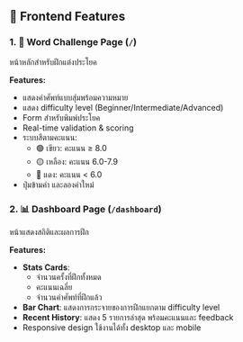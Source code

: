 ## 🎨 Frontend Features

### 1. 🎯 Word Challenge Page (`/`)

หน้าหลักสำหรับฝึกแต่งประโยค

**Features:**
- แสดงคำศัพท์แบบสุ่มพร้อมความหมาย
- แสดง difficulty level (Beginner/Intermediate/Advanced)
- Form สำหรับพิมพ์ประโยค
- Real-time validation & scoring
- ระบบสีตามคะแนน:
  - 🟢 เขียว: คะแนน ≥ 8.0
  - 🟡 เหลือง: คะแนน 6.0-7.9
  - 🔴 แดง: คะแนน < 6.0 
- ปุ่มข้ามคำ และลองคำใหม่

### 2. 📊 Dashboard Page (`/dashboard`)

หน้าแสดงสถิติและผลการฝึก

**Features:**
- **Stats Cards**: 
  - จำนวนครั้งที่ฝึกทั้งหมด
  - คะแนนเฉลี่ย
  - จำนวนคำศัพท์ที่ฝึกแล้ว
- **Bar Chart**: แสดงการกระจายของการฝึกแยกตาม difficulty level
- **Recent History**: แสดง 5 รายการล่าสุด พร้อมคะแนนและ feedback
- Responsive design ใช้งานได้ทั้ง desktop และ mobile

